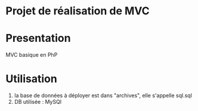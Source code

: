 # Projet de réalisation de MVC 

# Presentation
MVC basique en PhP

# Utilisation
1. la base de données à déployer est dans "archives", elle s'appelle sql.sql
2. DB utilisée : MySQl
